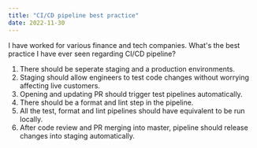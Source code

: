 ```yaml
---
title: "CI/CD pipeline best practice"
date: 2022-11-30
---
```

I have worked for various finance and tech companies.
What's the best practice I have ever seen regarding CI/CD pipeline?

1. There should be seperate staging and a production environments. 
2. Staging should allow engineers to test code changes without worrying affecting live customers.
3. Opening and updating PR should trigger test pipelines automatically.
4. There should be a format and lint step in the pipeline.
5. All the test, format and lint pipelines should have equivalent to be run locally.  
6. After code review and PR merging into master, pipeline should release changes into 
staging automatically.
